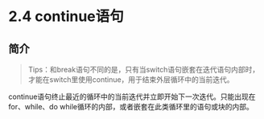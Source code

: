 # 2.4 continue语句

## 简介

> Tips：和break语句不同的是，只有当switch语句嵌套在迭代语句内部时，才能在switch里使用continue，用于结束外层循环中的当前迭代。

continue语句终止最近的循环中的当前迭代并立即开始下一次迭代。只能出现在for、while、do while循环的内部，或者嵌套在此类循环里的语句或块的内部。
